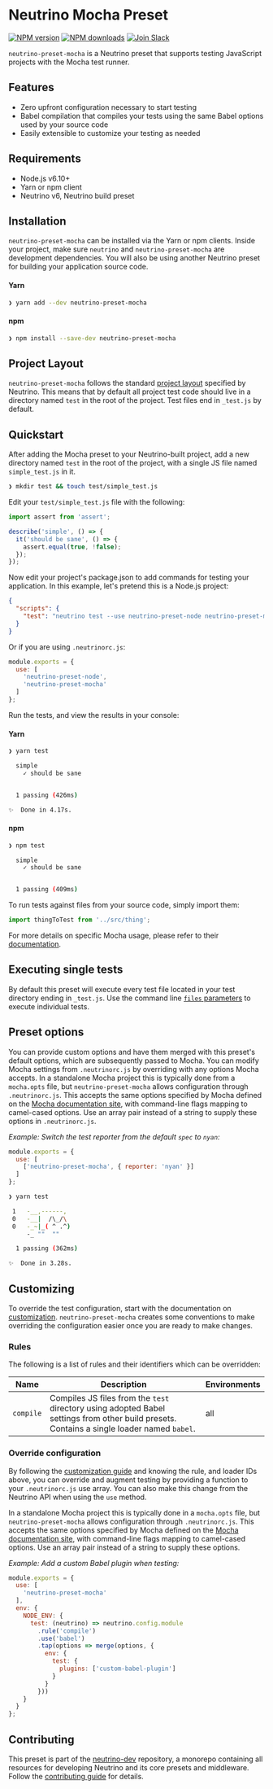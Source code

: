 # Neutrino Mocha Preset
[![NPM version][npm-image]][npm-url] [![NPM downloads][npm-downloads]][npm-url] [![Join Slack][slack-image]][slack-url]

`neutrino-preset-mocha` is a Neutrino preset that supports testing JavaScript projects with the Mocha test runner.

## Features

- Zero upfront configuration necessary to start testing
- Babel compilation that compiles your tests using the same Babel options used by your source code
- Easily extensible to customize your testing as needed

## Requirements

- Node.js v6.10+
- Yarn or npm client
- Neutrino v6, Neutrino build preset

## Installation

`neutrino-preset-mocha` can be installed via the Yarn or npm clients. Inside your project, make sure
`neutrino` and `neutrino-preset-mocha` are development dependencies. You will also be using
another Neutrino preset for building your application source code.

#### Yarn

```bash
❯ yarn add --dev neutrino-preset-mocha
```

#### npm

```bash
❯ npm install --save-dev neutrino-preset-mocha
```

## Project Layout

`neutrino-preset-mocha` follows the standard [project layout](https://neutrino.js.org/project-layout) specified by Neutrino. This
means that by default all project test code should live in a directory named `test` in the root of the
project. Test files end in `_test.js` by default.

## Quickstart

After adding the Mocha preset to your Neutrino-built project, add a new directory named `test` in the root of the
project, with a single JS file named `simple_test.js` in it.

```bash
❯ mkdir test && touch test/simple_test.js
```

Edit your `test/simple_test.js` file with the following:

```js
import assert from 'assert';

describe('simple', () => {
  it('should be sane', () => {
    assert.equal(true, !false);
  });
});
```

Now edit your project's package.json to add commands for testing your application. In this example,
let's pretend this is a Node.js project:

```json
{
  "scripts": {
    "test": "neutrino test --use neutrino-preset-node neutrino-preset-mocha"
  }
}
```

Or if you are using `.neutrinorc.js`:

```js
module.exports = {
  use: [
    'neutrino-preset-node',
    'neutrino-preset-mocha'
  ]
};
```

Run the tests, and view the results in your console:

#### Yarn

```bash
❯ yarn test

  simple
    ✓ should be sane


  1 passing (426ms)

✨  Done in 4.17s.
```

#### npm

```bash
❯ npm test

  simple
    ✓ should be sane


  1 passing (409ms)
```

To run tests against files from your source code, simply import them:

```js
import thingToTest from '../src/thing';
```

For more details on specific Mocha usage, please refer to their [documentation](http://mochajs.org/).

## Executing single tests

By default this preset will execute every test file located in your test directory ending in `_test.js`.
Use the command line [`files` parameters](https://neutrino.js.org/cli#neutrino-test) to execute individual tests.

## Preset options

You can provide custom options and have them merged with this preset's default options, which are subsequently passed
to Mocha. You can modify Mocha settings from `.neutrinorc.js` by overriding with any options Mocha accepts. In a standalone
Mocha project this is typically done from a `mocha.opts` file, but `neutrino-preset-mocha` allows configuration through
`.neutrinorc.js`. This accepts the same options specified by Mocha defined on the
[Mocha documentation site](https://mochajs.org/#usage), with command-line flags mapping to camel-cased options.
Use an array pair instead of a string to supply these options in `.neutrinorc.js`.

_Example: Switch the test reporter from the default `spec` to `nyan`:_

```js
module.exports = {
  use: [
    ['neutrino-preset-mocha', { reporter: 'nyan' }]
  ]
};
```

```bash
❯ yarn test

 1   -__,------,
 0   -__|  /\_/\
 0   -_~|_( ^ .^)
     -_ ""  ""

  1 passing (362ms)

✨  Done in 3.28s.
```

## Customizing

To override the test configuration, start with the documentation on [customization](https://neutrino.js.org/customization).
`neutrino-preset-mocha` creates some conventions to make overriding the configuration easier once you are ready to make
changes.

### Rules

The following is a list of rules and their identifiers which can be overridden:

| Name | Description | Environments |
| ---- | ----------- | ------------ |
| `compile` | Compiles JS files from the `test` directory using adopted Babel settings from other build presets. Contains a single loader named `babel`. | all |

### Override configuration

By following the [customization guide](https://neutrino.js.org/customization) and knowing the rule, and loader IDs above,
you can override and augment testing by providing a function to your `.neutrinorc.js` use array. You can also
make this change from the Neutrino API when using the `use` method.

In a standalone Mocha project this is typically done in a `mocha.opts` file, but `neutrino-preset-mocha` allows
configuration through `.neutrinorc.js`. This accepts the same options specified by Mocha defined on the
[Mocha documentation site](https://mochajs.org/#usage), with command-line flags mapping to camel-cased options. Use an
array pair instead of a string to supply these options.

_Example: Add a custom Babel plugin when testing:_

```js
module.exports = {
  use: [
    'neutrino-preset-mocha'
  ],
  env: {
    NODE_ENV: {
      test: (neutrino) => neutrino.config.module
        .rule('compile')
        .use('babel')
        .tap(options => merge(options, {
          env: {
            test: {
              plugins: ['custom-babel-plugin']
            }
          }
        }))
    }
  }
};
```

## Contributing

This preset is part of the [neutrino-dev](https://github.com/mozilla-neutrino/neutrino-dev) repository, a monorepo
containing all resources for developing Neutrino and its core presets and middleware. Follow the
[contributing guide](https://neutrino.js.org/contributing) for details.

[npm-image]: https://img.shields.io/npm/v/neutrino-preset-mocha.svg
[npm-downloads]: https://img.shields.io/npm/dt/neutrino-preset-mocha.svg
[npm-url]: https://npmjs.org/package/neutrino-preset-mocha
[slack-image]: https://neutrino-slack.herokuapp.com/badge.svg
[slack-url]: https://neutrino-slack.herokuapp.com/
